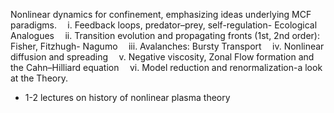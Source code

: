 Nonlinear dynamics for confinement, emphasizing ideas underlying MCF paradigms.
     i. Feedback loops, predator–prey, self-regulation- Ecological Analogues
     ii. Transition evolution and propagating fronts (1st, 2nd order): Fisher, Fitzhugh- Nagumo
     iii. Avalanches: Bursty Transport
     iv. Nonlinear diffusion and spreading
     v. Negative viscosity, Zonal Flow formation and the Cahn–Hilliard equation
     vi. Model reduction and renormalization-a look at the Theory.

+ 1-2 lectures on history of nonlinear plasma theory
